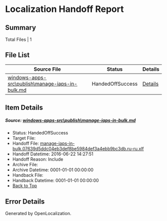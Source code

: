 # <a name='report-top'></a> Localization Handoff Report

## Summary
 Total Files | 1

## File List
 Source File | Status | Details 
 ----------- | ------ | ------- 
 [windows-apps-src\publish\manage-iaps-in-bulk.md](https://github.com/Microsoft/windows-apps/blob/39115f97ac491ea32d61719aeb74263d64858491/windows-apps-src/publish/manage-iaps-in-bulk.md) | HandedOffSuccess | [Details](#7c650f60b41756292cd6be64819af9e61a2829c83606)

## Item Details
##### <a name='7c650f60b41756292cd6be64819af9e61a2829c83606'></a> Source: [windows-apps-src\publish\manage-iaps-in-bulk.md](https://github.com/Microsoft/windows-apps/blob/39115f97ac491ea32d61719aeb74263d64858491/windows-apps-src/publish/manage-iaps-in-bulk.md)
* Status: HandedOffSuccess
* Target File: 
* Handoff File: [manage-iaps-in-bulk.07639d5ddc04eb3def8be5984def3a4ebb9bc3db.ru-ru.xlf](https://github.com/Microsoft/WDG.handoff/blob/fa749964d7cf58f053e2be30d66bf1eb6b661e07/ol-handoff/Microsoft/windows-apps.ru-ru/master/manage-iaps-in-bulk.07639d5ddc04eb3def8be5984def3a4ebb9bc3db.ru-ru.xlf)
* Handoff Datetime: 2016-06-22 14:27:51
* Handoff Reason: Include
* Archive File: 
* Archive Datetime: 0001-01-01 00:00:00
* Handback File: 
* Handback Datetime: 0001-01-01 00:00:00
* [Back to Top](#report-top)


## Error Details

Generated by OpenLocalization.
